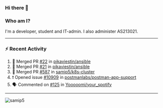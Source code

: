### Hi there 👋

### Who am I?
I'm a developer, student and IT-admin. I also administer AS213021.

---
### :zap: Recent Activity
<!--START_SECTION:activity-->
1. 🎉 Merged PR [#22](https://github.com/pikaviestin/ansible/pull/22) in [pikaviestin/ansible](https://github.com/pikaviestin/ansible)
2. 🎉 Merged PR [#21](https://github.com/pikaviestin/ansible/pull/21) in [pikaviestin/ansible](https://github.com/pikaviestin/ansible)
3. 🎉 Merged PR [#587](https://github.com/samip5/k8s-cluster/pull/587) in [samip5/k8s-cluster](https://github.com/samip5/k8s-cluster)
4. ❗️ Opened issue [#10909](https://github.com/postmanlabs/postman-app-support/issues/10909) in [postmanlabs/postman-app-support](https://github.com/postmanlabs/postman-app-support)
5. 🗣 Commented on [#125](https://github.com/Yooooomi/your_spotify/issues/125) in [Yooooomi/your_spotify](https://github.com/Yooooomi/your_spotify)
<!--END_SECTION:activity-->
---

<img align="center" src="https://github-readme-stats.vercel.app/api?username=samip5&show_icons=true" alt="samip5" />
